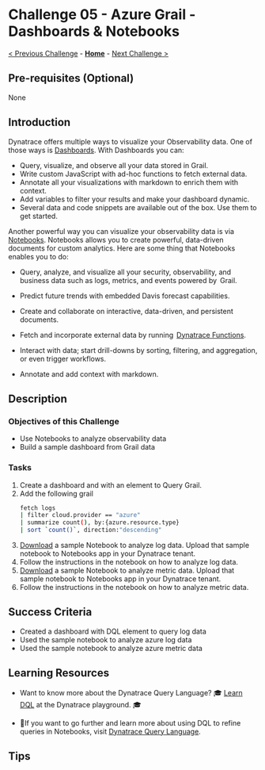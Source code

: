# Challenge 05 - Azure Grail - Dashboards & Notebooks

[< Previous Challenge](./Challenge-04.md) - **[Home](../README.md)** - [Next Challenge >](./Challenge-06.md)

 

## Pre-requisites (Optional)
None

## Introduction
Dynatrace offers multiple ways to visualize your Observability data.  One of those ways is [Dashboards](https://www.dynatrace.com/hub/detail/dashboards/).  With Dashboards you can:

- Query, visualize, and observe all your data stored in Grail.
- Write custom JavaScript with ad-hoc functions to fetch external data.
- Annotate all your visualizations with markdown to enrich them with context.
- Add variables to filter your results and make your dashboard dynamic.
- Several data and code snippets are available out of the box. Use them to get started.

Another powerful way you can visualize your observability data is via [Notebooks](https://www.dynatrace.com/hub/detail/notebooks/).  Notebooks  allows you to create powerful, data-driven documents for custom analytics. Here are some thing that Notebooks enables you to do:

- Query, analyze, and visualize all your security, observability, and business data such as logs, metrics, and events powered by  Grail.

- Predict future trends with embedded Davis forecast capabilities.

- Create and collaborate on interactive, data-driven, and persistent documents.

- Fetch and incorporate external data by running  [Dynatrace Functions](https://dt-url.net/functions-help).

- Interact with data; start drill-downs by sorting, filtering, and aggregation, or even trigger workflows.

- Annotate and add context with markdown.

## Description

### Objectives of this Challenge

- Use Notebooks to analyze observability data
- Build a sample dashboard from Grail data

### Tasks

1. Create a dashboard and with an element to Query Grail. 
1. Add the following grail
    ```bash
    fetch logs
    | filter cloud.provider == "azure"
    | summarize count(), by:{azure.resource.type}
    | sort `count()`, direction:"descending"

    ```
1. [Download](https://raw.githubusercontent.com/dt-alliances-workshops/azure-modernization-dt-orders-setup/grail/learner-scripts/AzureGrailWorkshop-Logs.json) a sample Notebook to analyze log data.  Upload that sample notebook to Notebooks app in your Dynatrace tenant.
1. Follow the instructions in the notebook on how to analyze log data.
1. [Download](https://raw.githubusercontent.com/dt-alliances-workshops/azure-modernization-dt-orders-setup/grail/learner-scripts/AzureGrailWorkshop-Metrics.json) a sample Notebook to analyze metric data.  Upload that sample notebook to Notebooks app in your Dynatrace tenant.
1. Follow the instructions in the notebook on how to analyze metric data.




## Success Criteria
- Created a dashboard with DQL element to query log data
- Used the sample notebook to analyze azure log data
- Used the sample notebook to analyze azure metric data
## Learning Resources
- Want to know more about the Dynatrace Query Language? 🎓 [Learn DQL](https://dt-url.net/learndql) at the Dynatrace playground. 🎓

- 📓If you want to go further and learn more about using DQL to refine queries in Notebooks, visit [Dynatrace Query Language](https://www.dynatrace.com/support/help/observe-and-explore/query-data/dynatrace-query-language).


## Tips